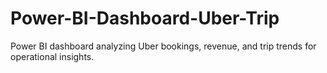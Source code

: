 # Power-BI-Dashboard-Uber-Trip
Power BI dashboard analyzing Uber bookings, revenue, and trip trends for operational insights.
